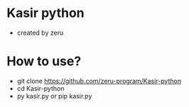 # Kasir python
- created by zeru

# How to use?
- git clone https://github.com/zeru-program/Kasir-python
- cd Kasir-python
- py kasir.py or pip kasir.py
